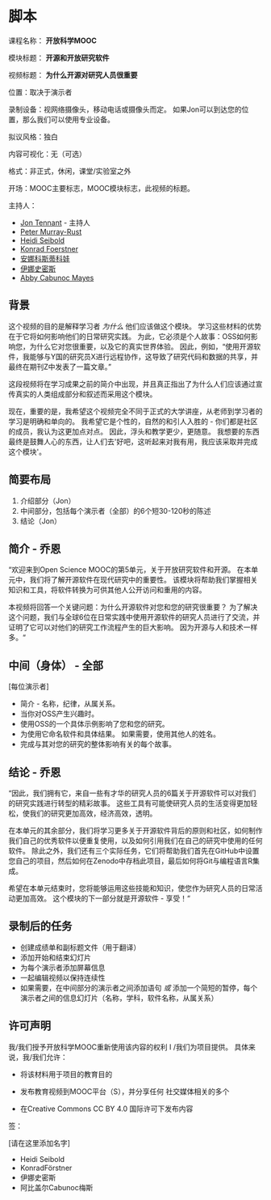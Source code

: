# 脚本

课程名称： **开放科学MOOC**

模块标题： **开源和开放研究软件**

视频标题： **为什么开源对研究人员很重要**

位置：取决于演示者

录制设备：视网络摄像头，移动电话或摄像头而定。 如果Jon可以到达您的位置，那么我们可以使用专业设备。

拟议风格：独白

内容可视化：无（可选）

格式：非正式，休闲，课堂/实验室之外

开场：MOOC主要标志，MOOC模块标志，此视频的标题。

主持人：

- [Jon Tennant](https://twitter.com/protohedgehog) - 主持人
- [Peter Murray-Rust](https://twitter.com/petermurrayrust)
- [Heidi Seibold](https://twitter.com/HeidiBaya)
- [Konrad Foerstner](https://twitter.com/konradfoerstner)
- [安娜科斯蒂科娃](https://twitter.com/oxytheca)
- [伊娜史密斯](https://twitter.com/ismonet)
- [Abby Cabunoc Mayes](https://twitter.com/abbycabs)

## 背景

这个视频的目的是解释学习者 *为什么* 他们应该做这个模块。 学习这些材料的优势在于它将如何影响他们的日常研究实践。 为此，它必须是个人故事：OSS如何影响您，为什么它对您很重要，以及它的真实世界体验。 因此，例如，“使用开源软件，我能够与Y国的研究员X进行远程协作，这导致了研究代码和数据的共享，并最终在期刊Z中发表了一篇文章。”

这段视频将在学习成果之前的简介中出现，并且真正指出了为什么人们应该通过宣传真实的人类组成部分和叙述而采用这个模块。

现在，重要的是，我希望这个视频完全不同于正式的大学讲座，从老师到学习者的学习是明确和单向的。 我希望它是个性的，自然的和引人入胜的 - 你们都是社区的成员，我认为这更加点对点。 因此，浮头和教学更少，更随意。 我想要的东西最终是鼓舞人心的东西，让人们去'好吧，这听起来对我有用，我应该采取并完成这个模块'。

## 简要布局

1. 介绍部分（Jon）
2. 中间部分，包括每个演示者（全部）的6个短30-120秒的陈述
3. 结论（Jon）

## 简介 - 乔恩

“欢迎来到Open Science MOOC的第5单元，关于开放研究软件和开源。 在本单元中，我们将了解开源软件在现代研究中的重要性。 该模块将帮助我们掌握相关知识和工具，将软件转换为可供其他人公开访问和重用的内容。

本视频将回答一个关键问题：为什么开源软件对您和您的研究很重要？ 为了解决这个问题，我们与全球6位在日常实践中使用开源软件的研究人员进行了交流，并证明了它可以对他们的研究工作流程产生的巨大影响。 因为开源与人和技术一样多。“

## 中间（身体） - 全部

[每位演示者]

- 简介 - 名称，纪律，从属关系。
- 当你对OSS产生兴趣时。
- 使用OSS的一个具体示例影响了您和您的研究。
- 为使用它命名软件和具体结果。 如果需要，使用其他人的姓名。
- 完成与其对您的研究的整体影响有关的每个故事。

## 结论 - 乔恩

“因此，我们拥有它，来自一些有才华的研究人员的6篇关于开源软件可以对我们的研究实践进行转型的精彩故事。 这些工具有可能使研究人员的生活变得更加轻松，使我们的研究更加高效，经济高效，透明。

在本单元的其余部分，我们将学习更多关于开源软件背后的原则和社区，如何制作我们自己的优秀软件以便重复使用，以及如何引用我们在自己的研究中使用的任何软件。 除此之外，我们还有三个实际任务，它们将帮助我们首先在GitHub中设置您自己的项目，然后如何在Zenodo中存档此项目，最后如何将Git与编程语言R集成。

希望在本单元结束时，您将能够运用这些技能和知识，使您作为研究人员的日常活动更加高效。 这个模块的下一部分就是开源软件 - 享受！“

## 录制后的任务

- 创建成绩单和副标题文件（用于翻译）
- 添加开始和结束幻灯片
- 为每个演示者添加屏幕信息
- 一起编辑视频以保持连续性
- 如果需要，在中间部分的演示者之间添加语句 *或* 添加一个简短的暂停，每个演示者之间的信息幻灯片（名称，学科，软件名称，从属关系）

## 许可声明

我/我们授予开放科学MOOC重新使用该内容的权利 I /我们为项目提供。 具体来说，我/我们允许：

- 将该材料用于项目的教育目的

- 发布教育视频到MOOC平台（S），并分享任何 社交媒体相关的多个

- 在Creative Commons CC BY 4.0 国际许可下发布内容

签：

[请在这里添加名字]

- Heidi Seibold
- KonradFörstner
- 伊娜史密斯
- 阿比盖尔Cabunoc梅斯